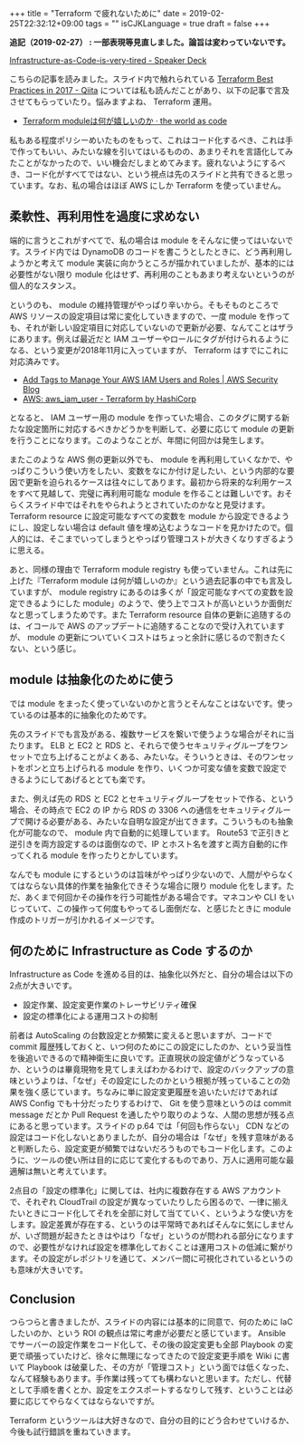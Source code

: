 +++
title = "Terraform で疲れないために"
date = 2019-02-25T22:32:12+09:00
tags = ""
isCJKLanguage = true
draft = false
+++

**追記（2019-02-27） : 一部表現等見直しました。論旨は変わっていないです。**

[Infrastructure-as-Code-is-very-tired - Speaker Deck](https://speakerdeck.com/shogomuranushi/infrastructure-as-code-is-very-tired)

こちらの記事を読みました。スライド内で触れられている [Terraform Best Practices in 2017 - Qiita](https://qiita.com/shogomuranushi/items/e2f3ff3cfdcacdd17f99) については私も読んだことがあり、以下の記事で言及させてもらっていたり。悩みますよね、 Terraform 運用。

* [Terraform moduleは何が嬉しいのか · the world as code](https://chroju.github.io/blog/2017/12/27/how_to_use_terraform_modules/)

私もある程度ポリシーめいたものをもって、これはコード化するべき、これは手で作ってもいい、みたいな線を引いてはいるものの、あまりそれを言語化してみたことがなかったので、いい機会だしまとめてみます。疲れないようにするべき、コード化がすべてではない、という視点は先のスライドと共有できると思っています。なお、私の場合はほぼ AWS にしか Terraform を使っていません。

## 柔軟性、再利用性を過度に求めない

端的に言うとこれがすべてで、私の場合は module をそんなに使ってはいないです。スライド内では DynamoDB のコードを書こうとしたときに、どう再利用しようかと考えて module 実装に向かうところが描かれていましたが、基本的には必要性がない限り module 化はせず、再利用のこともあまり考えないというのが個人的なスタンス。

というのも、 module の維持管理がやっぱり辛いから。そもそものところでAWS リソースの設定項目は常に変化していきますので、一度 module を作っても、それが新しい設定項目に対応していないので更新が必要、なんてことはザラにあります。例えば最近だと IAM ユーザーやロールにタグが付けられるようになる、という変更が2018年11月に入っていますが、 Terraform はすでにこれに対応済みです。

* [Add Tags to Manage Your AWS IAM Users and Roles | AWS Security Blog](https://aws.amazon.com/jp/blogs/security/add-tags-to-manage-your-aws-iam-users-and-roles/)
* [AWS: aws_iam_user - Terraform by HashiCorp](https://www.terraform.io/docs/providers/aws/r/iam_user.html)

となると、 IAM ユーザー用の module を作っていた場合、このタグに関する新たな設定箇所に対応するべきかどうかを判断して、必要に応じて module の更新を行うことになります。このようなことが、年間に何回かは発生します。

またこのような AWS 側の更新以外でも、 module を再利用していくなかで、やっぱりこういう使い方をしたい、変数をなにか付け足したい、という内部的な要因で更新を迫られるケースは往々にしてあります。最初から将来的な利用ケースをすべて見越して、完璧に再利用可能な module を作ることは難しいです。おそらくスライド中ではそれをやられようとされていたのかなと見受けます。 Terraform resource に設定可能なすべての変数を module から設定できるようにし、設定しない場合は default 値を埋め込むようなコードを見かけたので。個人的には、そこまでいってしまうとやっぱり管理コストが大きくなりすぎるように思える。

あと、同様の理由で Terraform module registry も使っていません。これは先に上げた『Terraform module は何が嬉しいのか』という過去記事の中でも言及していますが、 module registry にあるのは多くが「設定可能なすべての変数を設定できるようにした module」のようで、使う上でコストが高いというか面倒だなと思ってしまうためです。また Terraform resource 自体の更新に追随するのは、イコールで AWS のアップデートに追随することなので受け入れていますが、 module の更新についていくコストはちょっと余計に感じるので割きたくない、という感じ。

## module は抽象化のために使う

では module をまったく使っていないのかと言うとそんなことはないです。使っているのは基本的に抽象化のためです。

先のスライドでも言及がある、複数サービスを繋いで使うような場合がそれに当たります。 ELB と EC2 と RDS と、それらで使うセキュリティグループをワンセットで立ち上げることがよくある、みたいな。そういうときは、そのワンセットをポンと立ち上げられる module を作り、いくつか可変な値を変数で設定できるようにしてあげるととても楽です。

また、例えば先の RDS と EC2 とセキュリティグループをセットで作る、という場合、その時点で EC2 の IP から RDS の 3306 への通信をセキュリティグループで開ける必要がある、みたいな自明な設定が出てきます。こういうものも抽象化が可能なので、 module 内で自動的に処理しています。 Route53 で正引きと逆引きを両方設定するのは面倒なので、IP とホスト名を渡すと両方自動的に作ってくれる module を作ったりとかしています。

なんでも module にするというのは旨味がやっぱり少ないので、人間がやらなくてはならない具体的作業を抽象化できそうな場合に限り module 化をします。ただ、あくまで何回かその操作を行う可能性がある場合です。マネコンや CLI をいじっていて、この操作って何度もやってるし面倒だな、と感じたときに module 作成のトリガーが引かれるイメージです。

## 何のために Infrastructure as Code するのか

Infrastructure as Code を進める目的は、抽象化以外だと、自分の場合は以下の2点が大きいです。

* 設定作業、設定変更作業のトレーサビリティ確保
* 設定の標準化による運用コストの抑制

前者は AutoScaling の台数設定とか頻繁に変えると思いますが、コードで commit 履歴残しておくと、いつ何のためにこの設定にしたのか、という妥当性を後追いできるので精神衛生に良いです。正直現状の設定値がどうなっているか、というのは畢竟現物を見てしまえばわかるわけで、設定のバックアップの意味というよりは、「なぜ」その設定にしたのかという根拠が残っていることの効果を強く感じています。ちなみに単に設定変更履歴を追いたいだけであれば AWS Config でも十分だったりするわけで、 Git を使う意味というのは commit message だとか Pull Request を通したやり取りのような、人間の思想が残る点にあると思っています。スライドの p.64 では「何回も作らない」 CDN などの設定はコード化しないとありましたが、自分の場合は「なぜ」を残す意味があると判断したら、設定変更が頻繁ではないだろうものでもコード化します。このように、ツールの使い所は目的に応じて変化するものであり、万人に適用可能な最適解は無いと考えています。

2点目の「設定の標準化」に関しては、社内に複数存在する AWS アカウントで、それぞれ CloudTrail の設定が異なっていたりしたら困るので、一律に揃えたいときにコード化してそれを全部に対して当てていく、というような使い方をします。設定差異が存在する、というのは平常時であればそんなに気にしませんが、いざ問題が起きたときはやはり「なぜ」というのが問われる部分になりますので、必要性がなければ設定を標準化しておくことは運用コストの低減に繋がります。その設定がレポジトリを通じて、メンバー間に可視化されているというのも意味が大きいです。

## Conclusion

つらつらと書きましたが、スライドの内容には基本的に同意で、何のために IaC したいのか、という ROI の観点は常に考慮が必要だと感じています。 Ansible でサーバーの設定作業をコード化して、その後の設定変更も全部 Playbook の変更で頑張っていたけど、徐々に無理になってきたので設定変更手順を Wiki に書いて Playbook は破棄した、その方が「管理コスト」という面では低くなった、なんて経験もあります。手作業は残ってても構わないと思います。ただし、代替として手順を書くとか、設定をエクスポートするなりして残す、ということは必要に応じてやらなくてはならないですが。

Terraform というツールは大好きなので、自分の目的にどう合わせていけるか、今後も試行錯誤を重ねていきます。

